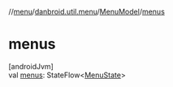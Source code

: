 //[menu](../../../index.md)/[danbroid.util.menu](../index.md)/[MenuModel](index.md)/[menus](menus.md)

# menus

[androidJvm]\
val [menus](menus.md): StateFlow<[MenuState](../-menu-state/index.md)>
